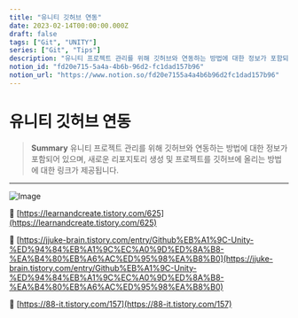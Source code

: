 ```yaml
---
title: "유니티 깃허브 연동"
date: 2023-02-14T00:00:00.000Z
draft: false
tags: ["Git", "UNITY"]
series: ["Git", "Tips"]
description: "유니티 프로젝트 관리를 위해 깃허브와 연동하는 방법에 대한 정보가 포함되어 있으며, 새로운 리포지토리 생성 및 프로젝트를 깃허브에 올리는 방법에 대한 링크가 제공됩니다."
notion_id: "fd20e715-5a4a-4b6b-96d2-fc1dad157b96"
notion_url: "https://www.notion.so/fd20e7155a4a4b6b96d2fc1dad157b96"
---
```


# 유니티 깃허브 연동

> **Summary**
> 유니티 프로젝트 관리를 위해 깃허브와 연동하는 방법에 대한 정보가 포함되어 있으며, 새로운 리포지토리 생성 및 프로젝트를 깃허브에 올리는 방법에 대한 링크가 제공됩니다.

---

![Image](https://i.ytimg.com/vi/qpXxcvS-g3g/maxresdefault.jpg)

🔗 [https://learnandcreate.tistory.com/625](https://learnandcreate.tistory.com/625)

🔗 [https://jjuke-brain.tistory.com/entry/Github%EB%A1%9C-Unity-%ED%94%84%EB%A1%9C%EC%A0%9D%ED%8A%B8-%EA%B4%80%EB%A6%AC%ED%95%98%EA%B8%B0](https://jjuke-brain.tistory.com/entry/Github%EB%A1%9C-Unity-%ED%94%84%EB%A1%9C%EC%A0%9D%ED%8A%B8-%EA%B4%80%EB%A6%AC%ED%95%98%EA%B8%B0)

🔗 [https://88-it.tistory.com/157](https://88-it.tistory.com/157)

